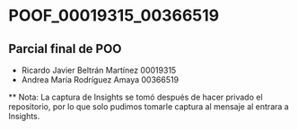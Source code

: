 # POOF_00019315_00366519
## Parcial final de POO
* Ricardo Javier Beltrán Martínez 00019315
* Andrea María Rodríguez Amaya 00366519

** Nota: La captura de Insights se tomó después de hacer privado el repositorio, por lo que solo pudimos tomarle captura al mensaje al entrara a Insights.

